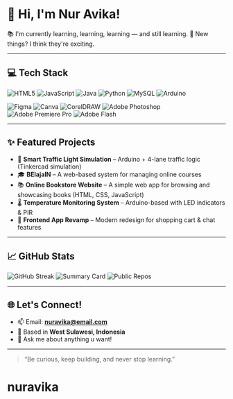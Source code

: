 <!-- Profile README Nur Avika -->

# 👋 Hi, I'm Nur Avika!

📚 I'm currently learning, learning, learning — and still learning.
🚀 New things? I think they're exciting.

---

## 💻 Tech Stack
![HTML5](https://img.shields.io/badge/html5-%23E34F26.svg?style=for-the-badge&logo=html5&logoColor=white)
![JavaScript](https://img.shields.io/badge/javascript-%23323330.svg?style=for-the-badge&logo=javascript&logoColor=%23F7DF1E)
![Java](https://img.shields.io/badge/java-%23ED8B00.svg?style=for-the-badge&logo=openjdk&logoColor=white)
![Python](https://img.shields.io/badge/python-3670A0?style=for-the-badge&logo=python&logoColor=ffdd54)
![MySQL](https://img.shields.io/badge/mysql-00758f.svg?style=for-the-badge&logo=mysql&logoColor=white)
![Arduino](https://img.shields.io/badge/arduino-%2300979D.svg?style=for-the-badge&logo=arduino&logoColor=white)

![Figma](https://img.shields.io/badge/figma-%23F24E1E.svg?style=for-the-badge&logo=figma&logoColor=white)
![Canva](https://img.shields.io/badge/canva-%2300C4CC.svg?style=for-the-badge&logo=canva&logoColor=white)
![CorelDRAW](https://img.shields.io/badge/coreldraw-%2300B388.svg?style=for-the-badge&logo=coreldraw&logoColor=white)
![Adobe Photoshop](https://img.shields.io/badge/photoshop-31A8FF.svg?style=for-the-badge&logo=adobephotoshop&logoColor=white)
![Adobe Premiere Pro](https://img.shields.io/badge/premiere%20pro-9999FF.svg?style=for-the-badge&logo=adobepremierepro&logoColor=white)
![Adobe Flash](https://img.shields.io/badge/adobe%20flash-F03C2E.svg?style=for-the-badge&logo=adobeflashplayer&logoColor=white)


---

## ✨ Featured Projects
- 🚦 **Smart Traffic Light Simulation** – Arduino + 4-lane traffic logic (Tinkercad simulation)  
- 🎓 **BElajaIN** – A web-based system for managing online courses
- 📚 **Online Bookstore Website** – A simple web app for browsing and showcasing books (HTML, CSS, JavaScript)  
- 🌡️ **Temperature Monitoring System** – Arduino-based with LED indicators & PIR  
- 🎨 **Frontend App Revamp** – Modern redesign for shopping cart & chat features  

---

## 📈 GitHub Stats
![GitHub Streak](https://streak-stats.demolab.com?user=nuravika031&theme=tokyonight&ring=ff69b4&fire=ff69b4&currStreakLabel=ffffff)
![Summary Card](https://github-profile-summary-cards.vercel.app/api/cards/profile-details?username=nuravika031&theme=rose_pine)
![Public Repos](https://img.shields.io/badge/Public%20Repos-5-ff69b4?style=flat-square&logo=github)

---

## 🌐 Let's Connect!
- 📫 Email: **[nuravika@email.com](mailto:nuravika031@gmail.com)**  
- 📍 Based in **West Sulawesi, Indonesia**  
- 💬 Ask me about anything u want!  

---

> “Be curious, keep building, and never stop learning.”

# nuravika
